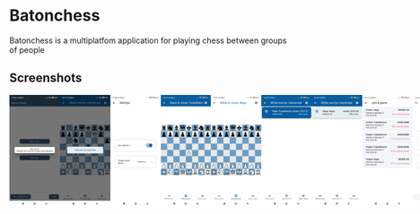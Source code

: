# Batonchess

Batonchess is a multiplatfom application for playing chess between groups of people

## Screenshots

<div style="display: flex;">
<img src="./screenshots/01.jpg" width="100" height="200">
<img src="./screenshots/02.jpg" width="100" height="200">
<img src="./screenshots/03.jpg" width="100" height="200">
<img src="./screenshots/04.jpg" width="100" height="200">
<img src="./screenshots/05.jpg" width="100" height="200">
<img src="./screenshots/06.jpg" width="100" height="200">
<img src="./screenshots/07.jpg" width="100" height="200">
<img src="./screenshots/08.jpg" width="100" height="200">
<img src="./screenshots/09.jpg" width="100" height="200">
<img src="./screenshots/10.jpg" width="100" height="200">
<img src="./screenshots/11.jpg" width="100" height="200">
<img src="./screenshots/12.jpg" width="100" height="200">
</div>
